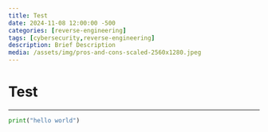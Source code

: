 ```yaml
---
title: Test
date: 2024-11-08 12:00:00 -500
categories: [reverse-engineering]
tags: [cybersecurity,reverse-engineering]
description: Brief Description
media: /assets/img/pros-and-cons-scaled-2560x1280.jpeg
---
```


# Test

---

```python
print("hello world")
```

